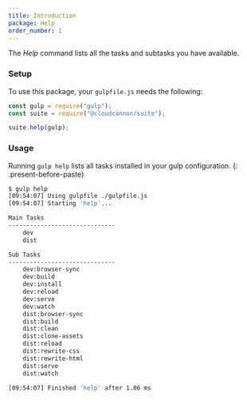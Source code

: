 ```yaml
---
title: Introduction
package: Help
order_number: 1
---
```


The _Help_ command lists all the tasks and subtasks you have available.

### Setup

To use this package, your `gulpfile.js` needs the following:

```js
const gulp = require("gulp");
const suite = require("@cloudcannon/suite");

suite.help(gulp);
```

### Usage

Running `gulp help` lists all tasks installed in your gulp configuration.
{: .present-before-paste}

```sh
$ gulp help
[09:54:07] Using gulpfile ./gulpfile.js
[09:54:07] Starting 'help'...

Main Tasks
------------------------------
    dev
    dist

Sub Tasks
------------------------------
    dev:browser-sync
    dev:build
    dev:install
    dev:reload
    dev:serve
    dev:watch
    dist:browser-sync
    dist:build
    dist:clean
    dist:clone-assets
    dist:reload
    dist:rewrite-css
    dist:rewrite-html
    dist:serve
    dist:watch

[09:54:07] Finished 'help' after 1.86 ms
```